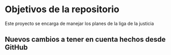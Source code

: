 # Objetivos de la repositorio

Este proyecto se encarga de manejar los planes de la liga de la justicia

## Nuevos cambios a tener en cuenta hechos desde GitHub
